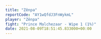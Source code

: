```yaml
---
title: "Zênpa"
reportCode: "AY1wQfdJ3FnWykmL"
player: "Zênpa"
fight: "Prince Malchezaar - Wipe 1 (1%)"
date: 2021-08-09T18:51:45.833000+00:00
---
```

